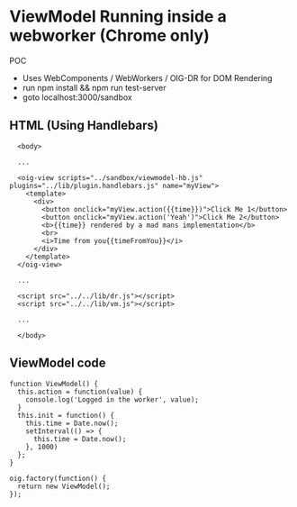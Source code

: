 # ViewModel Running inside a webworker (Chrome only)

POC

- Uses WebComponents / WebWorkers / OIG-DR for DOM Rendering
- run npm install && npm run test-server
- goto localhost:3000/sandbox 

## HTML (Using Handlebars)

```
  <body>

  ...

  <oig-view scripts="../sandbox/viewmodel-hb.js" plugins="../lib/plugin.handlebars.js" name="myView">
    <template>
      <div>
        <button onclick="myView.action({{time}})">Click Me 1</button>
        <button onclick="myView.action('Yeah')">Click Me 2</button>
        <b>{{time}} rendered by a mad mans implementation</b>
        <br>
        <i>Time from you{{timeFromYou}}</i>
      </div>
    </template>
  </oig-view>

  ...

  <script src="../../lib/dr.js"></script>
  <script src="../../lib/vm.js"></script>

  ...

  </body>
```

## ViewModel code

```
function ViewModel() {
  this.action = function(value) {
    console.log('Logged in the worker', value);
  }
  this.init = function() {
    this.time = Date.now();
    setInterval(() => {
      this.time = Date.now();
    }, 1000)
  };
}

oig.factory(function() {
  return new ViewModel();
});

```

